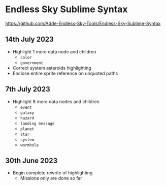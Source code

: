 # Endless Sky Sublime Syntax
<https://github.com/Adde-Endless-Sky-Tools/Endless-Sky-Sublime-Syntax>
## 14th July 2023
- Highlight 1 more data node and children
  - `color`
  - `government`
- Correct system asteroids highlighting
- Enclose entire sprite reference on unquoted paths
## 7th July 2023
- Highlight 8 more data nodes and children
  - `event`
  - `galaxy`
  - `hazard`
  - `landing message`
  - `planet`
  - `star`
  - `system`
  - `wormhole`
## 30th June 2023
- Begin complete rewrite of highlighting
  - Missions only are done so far